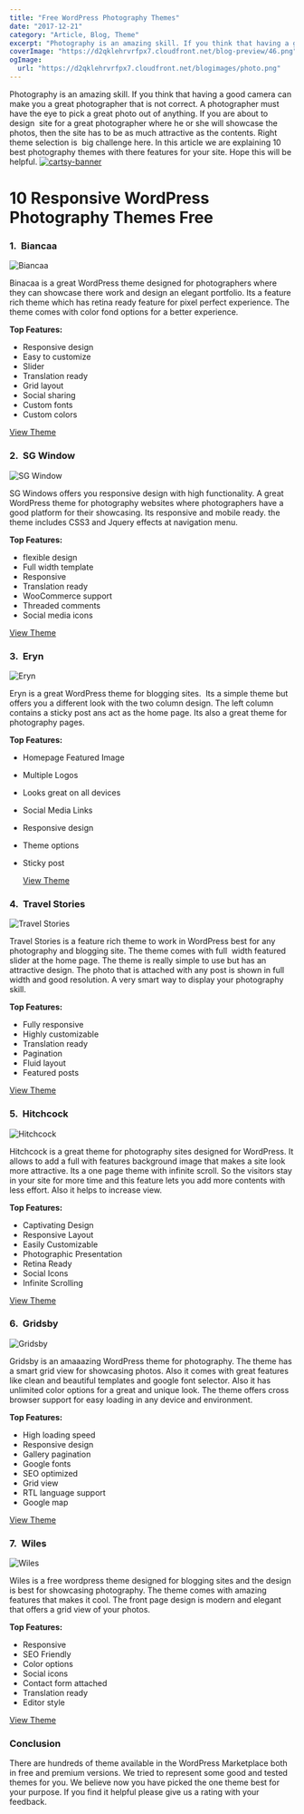 ```yaml
---
title: "Free WordPress Photography Themes"
date: "2017-12-21"
category: "Article, Blog, Theme"
excerpt: "Photography is an amazing skill. If you think that having a good camera can make you a great photographer that is not correct. A photographer must have the eye to pick a great photo out of anything. If you are about to design  site for a great photographer where he or she will showcase the"
coverImage: "https://d2qklehrvrfpx7.cloudfront.net/blog-preview/46.png"
ogImage:
  url: "https://d2qklehrvrfpx7.cloudfront.net/blogimages/photo.png"
---
```


Photography is an amazing skill. If you think that having a good camera can make you a great photographer that is not correct. A photographer must have the eye to pick a great photo out of anything. If you are about to design  site for a great photographer where he or she will showcase the photos, then the site has to be as much attractive as the contents. Right theme selection is  big challenge here. In this article we are explaining 10 best photography themes with there features for your site. Hope this will be helpful.
[![cartsy-banner](https://d2qklehrvrfpx7.cloudfront.net/blogimages/cartsy-banner.jpg)](https://bit.ly/cartsyTheme)

# 10 Responsive WordPress Photography Themes Free

### 1.  Biancaa

![Biancaa](https://d2qklehrvrfpx7.cloudfront.net/blogimages/photo1.png)

Binacaa is a great WordPress theme designed for photographers where they can showcase there work and design an elegant portfolio. Its a feature rich theme which has retina ready feature for pixel perfect experience. The theme comes with color fond options for a better experience.

**Top Features:**

- Responsive design
- Easy to customize
- Slider
- Translation ready
- Grid layout
- Social sharing
- Custom fonts
- Custom colors

<a href="https://wordpress.org/themes/biancaa/" class="btn">View Theme</a>

### 2.  SG Window

![SG Window](https://d2qklehrvrfpx7.cloudfront.net/blogimages/photo2.png)

SG Windows offers you responsive design with high functionality. A great WordPress theme for photography websites where photographers have a good platform for their showcasing. Its responsive and mobile ready. the theme includes CSS3 and Jquery effects at navigation menu.

**Top Features:**

- flexible design
- Full width template
- Responsive
- Translation ready
- WooCommerce support
- Threaded comments
- Social media icons

<a href="https://wordpress.org/themes/sg-window/" class="btn">View Theme</a>

### 3.  Eryn

![Eryn](https://d2qklehrvrfpx7.cloudfront.net/blogimages/photo3.png)

Eryn is a great WordPress theme for blogging sites.  Its a simple theme but offers you a different look with the two column design. The left column contains a sticky post ans act as the home page. Its also a great theme for photography pages.

**Top Features:**

- Homepage Featured Image
- Multiple Logos
- Looks great on all devices
- Social Media Links
- Responsive design
- Theme options
- Sticky post

  <a href="https://wordpress.org/themes/eryn/" class="btn">View Theme</a>

### 4.  Travel Stories

![Travel Stories](https://d2qklehrvrfpx7.cloudfront.net/blogimages/photo4.png)

Travel Stories is a feature rich theme to work in WordPress best for any photography and blogging site. The theme comes with full  width featured slider at the home page. The theme is really simple to use but has an attractive design. The photo that is attached with any post is shown in full width and good resolution. A very smart way to display your photography skill.

**Top Features:**

- Fully responsive
- Highly customizable
- Translation ready
- Pagination
- Fluid layout
- Featured posts

<a href="https://wordpress.org/themes/travel-stories/" class="btn">View Theme</a>

### 5.  Hitchcock

![Hitchcock](https://d2qklehrvrfpx7.cloudfront.net/blogimages/photo5.png)

Hitchcock is a great theme for photography sites designed for WordPress. It allows to add a full with features background image that makes a site look more attractive. Its a one page theme with infinite scroll. So the visitors stay in your site for more time and this feature lets you add more contents with less effort. Also it helps to increase view.

**Top Features:**

- Captivating Design
- Responsive Layout
- Easily Customizable
- Photographic Presentation
- Retina Ready
- Social Icons
- Infinite Scrolling

<a href="https://wordpress.org/themes/hitchcock/" class="btn">View Theme</a>

### 6.  Gridsby

![Gridsby](https://d2qklehrvrfpx7.cloudfront.net/blogimages/photo6.png)

Gridsby is an amaaazing WordPress theme for photography. The theme has a smart grid view for showcasing photos. Also it comes with great features like clean and beautiful templates and google font selector. Also it has unlimited color options for a great and unique look. The theme offers cross browser support for easy loading in any device and environment.

**Top Features:**

- High loading speed
- Responsive design
- Gallery pagination
- Google fonts
- SEO optimized
- Grid view
- RTL language support
- Google map

<a href="https://wordpress.org/themes/gridsby/" class="btn">View Theme</a>

### 7.  Wiles

![Wiles](https://d2qklehrvrfpx7.cloudfront.net/blogimages/photo7.png)

Wiles is a free wordpress theme designed for blogging sites and the design is best for showcasing photography. The theme comes with amazing features that makes it cool. The front page design is modern and elegant that offers a grid view of your photos.

**Top Features:**

- Responsive
- SEO Friendly
- Color options
- Social icons
- Contact form attached
- Translation ready
- Editor style

<a href="https://wordpress.org/themes/wiles/" class="btn">View Theme</a>

### Conclusion

There are hundreds of theme available in the WordPress Marketplace both in free and premium versions. We tried to represent some good and tested themes for you. We believe now you have picked the one theme best for your purpose. If you find it helpful please give us a rating with your feedback.
